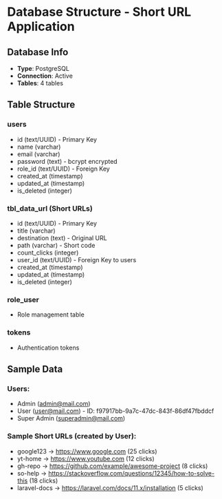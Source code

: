 # Database Structure - Short URL Application

## Database Info

- **Type**: PostgreSQL
- **Connection**: Active
- **Tables**: 4 tables

## Table Structure

### users

- id (text/UUID) - Primary Key
- name (varchar)
- email (varchar)
- password (text) - bcrypt encrypted
- role_id (text/UUID) - Foreign Key
- created_at (timestamp)
- updated_at (timestamp)
- is_deleted (integer)

### tbl_data_url (Short URLs)

- id (text/UUID) - Primary Key
- title (varchar)
- destination (text) - Original URL
- path (varchar) - Short code
- count_clicks (integer)
- user_id (text/UUID) - Foreign Key to users
- created_at (timestamp)
- updated_at (timestamp)
- is_deleted (integer)

### role_user

- Role management table

### tokens

- Authentication tokens

## Sample Data

### Users:

- Admin (admin@mail.com)
- User (user@mail.com) - ID: f97917bb-9a7c-47dc-843f-86df47fbddcf
- Super Admin (superadmin@mail.com)

### Sample Short URLs (created by User):

- google123 → https://www.google.com (25 clicks)
- yt-home → https://www.youtube.com (12 clicks)
- gh-repo → https://github.com/example/awesome-project (8 clicks)
- so-help → https://stackoverflow.com/questions/12345/how-to-solve-this (18 clicks)
- laravel-docs → https://laravel.com/docs/11.x/installation (5 clicks)
